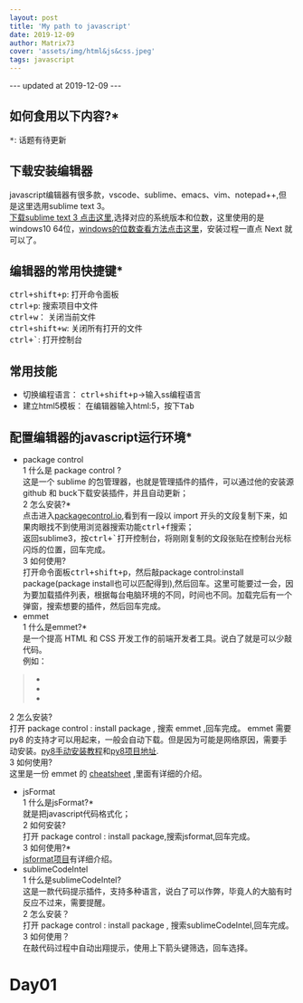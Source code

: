 ```yaml
---
layout: post
title: 'My path to javascript'
date: 2019-12-09
author: Matrix73
cover: 'assets/img/html&js&css.jpeg'
tags: javascript
---
```

--- updated at 2019-12-09 ---
## 如何食用以下内容?*
<kbd>*</kbd>: 话题有待更新  
## 下载安装编辑器
javascript编辑器有很多款，vscode、sublime、emacs、vim、notepad++,但是这里选用sublime text 3。  
[下载sublime text 3 点击这里](https://www.sublimetext.com/3),选择对应的系统版本和位数，这里使用的是windows10 64位，[windows的位数查看方法点击这里](https://support.microsoft.com/zh-cn/help/15056/windows-32-64-bit-faq)，安装过程一直点 Next 就可以了。  
## 编辑器的常用快捷键*  
<kbd>ctrl+shift+p</kbd>: 打开命令面板  
<kbd>ctrl+p</kbd>: 搜索项目中文件  
<kbd>ctrl+w</kbd>： 关闭当前文件  
<kbd>ctrl+shift+w</kbd>: 关闭所有打开的文件  
<kbd>ctrl+`</kbd>: 打开控制台  
## 常用技能
- 切换编程语言： <kbd>ctrl+shift+p</kbd>->输入ss编程语言  
- 建立html5模板： 在编辑器输入html:5，按下<kbd>Tab</kbd>  

## 配置编辑器的javascript运行环境*  
- package control  
1 什么是 package control ?  
这是一个 sublime 的包管理器，也就是管理插件的插件，可以通过他的安装源 github 和 buck下载安装插件，并且自动更新；  
2 怎么安装?*  
点击进入[packagecontrol.io](https://packagecontrol.io/installation),看到有一段以 import 开头的文段复制下来，如果肉眼找不到使用浏览器搜索功能<kbd>ctrl+f</kbd>搜索；  
返回sublime3，按<kbd>ctrl+`</kbd>打开控制台，将刚刚复制的文段张贴在控制台光标闪烁的位置，回车完成。  
3 如何使用?  
打开命令面板<kbd>ctrl+shift+p</kbd>，然后敲package control:install package(package install也可以匹配得到),然后回车。这里可能要过一会，因为要加载插件列表，根据每台电脑环境的不同，时间也不同。加载完后有一个弹窗，搜索想要的插件，然后回车完成。
- emmet  
1 什么是emmet?*  
是一个提高 HTML 和 CSS 开发工作的前端开发者工具。说白了就是可以少敲代码。  
例如：
><ul class="demo">
>	<li></li>
>	<li></li>
>	<li></li>
></ul>

2 怎么安装?  
打开 package control : install package , 搜索 emmet ,回车完成。 emmet 需要 py8 的支持才可以用起来，一般会自动下载。但是因为可能是网络原因，需要手动安装。[py8手动安装教程](https://www.jianshu.com/p/ab47772fe88e)和[py8项目地址](https://github.com/emmetio/pyv8-binaries).  
3 如何使用?  
这里是一份 emmet 的 [cheatsheet](https://docs.emmet.io/cheat-sheet/) ,里面有详细的介绍。  
- jsFormat  
1 什么是jsFormat?*  
就是把javascript代码格式化；  
2 如何安装?  
打开 package control : install package,搜索jsformat,回车完成。  
3 如何使用?*  
[jsformat项目](https://github.com/jdavisclark/JsFormat)有详细介绍。  
- sublimeCodeIntel  
1 什么是sublimeCodeIntel?  
这是一款代码提示插件，支持多种语言，说白了可以作弊，毕竟人的大脑有时反应不过来，需要提醒。  
2 怎么安装？  
打开 package control : install package , 搜索sublimeCodeIntel,回车完成。  
3 如何使用？  
在敲代码过程中自动出翔提示，使用上下箭头键筛选，回车选择。  
# Day01  

